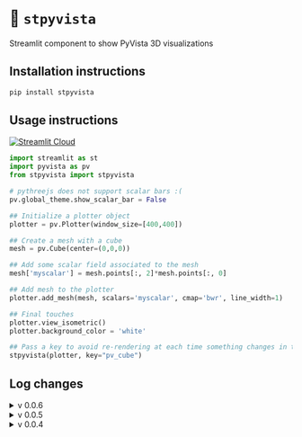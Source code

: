 # 🧊 `stpyvista`

Streamlit component to show PyVista 3D visualizations

## Installation instructions 

```sh
pip install stpyvista
```

## Usage instructions

<a href="https://stpyvista.streamlit.app"><img alt="Streamlit Cloud" src="https://static.streamlit.io/badges/streamlit_badge_black_white.svg"></a>

```python
import streamlit as st
import pyvista as pv
from stpyvista import stpyvista

# pythreejs does not support scalar bars :(
pv.global_theme.show_scalar_bar = False 

## Initialize a plotter object
plotter = pv.Plotter(window_size=[400,400])

## Create a mesh with a cube 
mesh = pv.Cube(center=(0,0,0))

## Add some scalar field associated to the mesh
mesh['myscalar'] = mesh.points[:, 2]*mesh.points[:, 0]

## Add mesh to the plotter
plotter.add_mesh(mesh, scalars='myscalar', cmap='bwr', line_width=1)

## Final touches
plotter.view_isometric()
plotter.background_color = 'white'

## Pass a key to avoid re-rendering at each time something changes in the page
stpyvista(plotter, key="pv_cube")
```

## Log changes

<details>
<summary>
v 0.0.6
</summary>
- Replaced pythreejs backend for panel backend. This is a temporary solution as pyvista will remove panel support in favor of trame.
</details>

<details>
<summary>
v 0.0.5
</summary>
- Support transparent backgrounds to blend with streamlit's web app theme.
- Add a control to spin along a certain axis the first mesh passed to the plotter.
</details>

<details>
<summary>
v 0.0.4
</summary>
- Pass a key to the stpyvista component to avoid re-rendering at every streamlit interaction
- Using ipywidgets `embed_minimal_html` directly instead of pyvista `export_html`. 
- Update examples as a multipage streamlit app
</details>